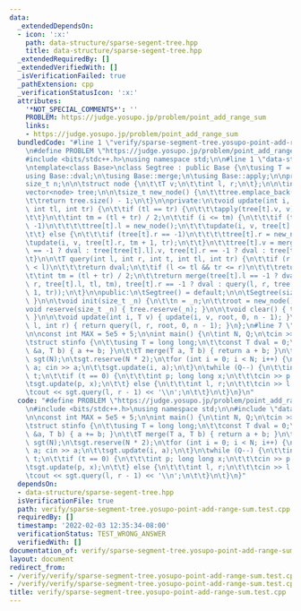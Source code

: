 ```yaml
---
data:
  _extendedDependsOn:
  - icon: ':x:'
    path: data-structure/sparse-segent-tree.hpp
    title: data-structure/sparse-segent-tree.hpp
  _extendedRequiredBy: []
  _extendedVerifiedWith: []
  _isVerificationFailed: true
  _pathExtension: cpp
  _verificationStatusIcon: ':x:'
  attributes:
    '*NOT_SPECIAL_COMMENTS*': ''
    PROBLEM: https://judge.yosupo.jp/problem/point_add_range_sum
    links:
    - https://judge.yosupo.jp/problem/point_add_range_sum
  bundledCode: "#line 1 \"verify/sparse-segment-tree.yosupo-point-add-range-sum.test.cpp\"\
    \n#define PROBLEM \"https://judge.yosupo.jp/problem/point_add_range_sum\"\n\n\
    #include <bits/stdc++.h>\nusing namespace std;\n\n#line 1 \"data-structure/sparse-segent-tree.hpp\"\
    \ntemplate<class Base>\nclass Segtree : public Base {\n\tusing T = Base::T;\n\t\
    using Base::dval;\n\tusing Base::merge;\n\tusing Base::apply;\n\nprotected:\n\t\
    size_t n;\n\n\tstruct node {\n\t\tT v;\n\t\tint l, r;\n\t};\n\n\tint root;\n\t\
    vector<node> tree;\n\n\tsize_t new_node() {\n\t\ttree.emplace_back(dval, -1, -1);\n\
    \t\treturn tree.size() - 1;\n\t}\n\nprivate:\n\tvoid update(int i, T v, int t,\
    \ int tl, int tr) {\n\t\tif (tl == tr) {\n\t\t\tapply(tree[t].v, v);\n\t\t\treturn;\n\
    \t\t}\n\t\tint tm = (tl + tr) / 2;\n\t\tif (i <= tm) {\n\t\t\tif (tree[t].l ==\
    \ -1)\n\t\t\t\ttree[t].l = new_node();\n\t\t\tupdate(i, v, tree[t].l, tl, tm);\n\
    \t\t} else {\n\t\t\tif (tree[t].r == -1)\n\t\t\t\ttree[t].r = new_node();\n\t\t\
    \tupdate(i, v, tree[t].r, tm + 1, tr);\n\t\t}\n\t\ttree[t].v = merge(tree[t].l\
    \ == -1 ? dval : tree[tree[t].l].v, tree[t].r == -1 ? dval : tree[tree[t].r].v);\n\
    \t}\n\n\tT query(int l, int r, int t, int tl, int tr) {\n\t\tif (r < tl || tr\
    \ < l)\n\t\t\treturn dval;\n\t\tif (l <= tl && tr <= r)\n\t\t\treturn tree[t].v;\n\
    \t\tint tm = (tl + tr) / 2;\n\t\treturn merge(tree[t].l == -1 ? dval : query(l,\
    \ r, tree[t].l, tl, tm), tree[t].r == -1 ? dval : query(l, r, tree[t].r, tm +\
    \ 1, tr));\n\t}\n\npublic:\n\tSegtree() = default;\n\n\tSegtree(size_t _n) { init(_n);\
    \ }\n\n\tvoid init(size_t _n) {\n\t\tn = _n;\n\t\troot = new_node();\n\t}\n\n\t\
    void reserve(size_t _n) { tree.reserve(_n); }\n\n\tvoid clear() { tree.clear();\
    \ }\n\n\tvoid update(int i, T v) { update(i, v, root, 0, n - 1); }\n\n\tT query(int\
    \ l, int r) { return query(l, r, root, 0, n - 1); }\n};\n#line 7 \"verify/sparse-segment-tree.yosupo-point-add-range-sum.test.cpp\"\
    \n\nconst int MAX = 5e5 + 5;\n\nint main() {\n\tint N, Q;\n\tcin >> N >> Q;\n\n\
    \tstruct stinfo {\n\t\tusing T = long long;\n\t\tconst T dval = 0;\n\t\tvoid apply(T\
    \ &a, T b) { a += b; }\n\t\tT merge(T a, T b) { return a + b; }\n\t};\n\n\tSegtree<stinfo>\
    \ sgt(N);\n\tsgt.reserve(N * 2);\n\tfor (int i = 0; i < N; i++) {\n\t\tlong long\
    \ a; cin >> a;\n\t\tsgt.update(i, a);\n\t}\n\twhile (Q--) {\n\t\tint t; cin >>\
    \ t;\n\t\tif (t == 0) {\n\t\t\tint p; long long x;\n\t\t\tcin >> p >> x;\n\t\t\
    \tsgt.update(p, x);\n\t\t} else {\n\t\t\tint l, r;\n\t\t\tcin >> l >> r;\n\t\t\
    \tcout << sgt.query(l, r - 1) << '\\n';\n\t\t}\n\t}\n}\n"
  code: "#define PROBLEM \"https://judge.yosupo.jp/problem/point_add_range_sum\"\n\
    \n#include <bits/stdc++.h>\nusing namespace std;\n\n#include \"data-structure/sparse-segent-tree.hpp\"\
    \n\nconst int MAX = 5e5 + 5;\n\nint main() {\n\tint N, Q;\n\tcin >> N >> Q;\n\n\
    \tstruct stinfo {\n\t\tusing T = long long;\n\t\tconst T dval = 0;\n\t\tvoid apply(T\
    \ &a, T b) { a += b; }\n\t\tT merge(T a, T b) { return a + b; }\n\t};\n\n\tSegtree<stinfo>\
    \ sgt(N);\n\tsgt.reserve(N * 2);\n\tfor (int i = 0; i < N; i++) {\n\t\tlong long\
    \ a; cin >> a;\n\t\tsgt.update(i, a);\n\t}\n\twhile (Q--) {\n\t\tint t; cin >>\
    \ t;\n\t\tif (t == 0) {\n\t\t\tint p; long long x;\n\t\t\tcin >> p >> x;\n\t\t\
    \tsgt.update(p, x);\n\t\t} else {\n\t\t\tint l, r;\n\t\t\tcin >> l >> r;\n\t\t\
    \tcout << sgt.query(l, r - 1) << '\\n';\n\t\t}\n\t}\n}"
  dependsOn:
  - data-structure/sparse-segent-tree.hpp
  isVerificationFile: true
  path: verify/sparse-segment-tree.yosupo-point-add-range-sum.test.cpp
  requiredBy: []
  timestamp: '2022-02-03 12:35:34-08:00'
  verificationStatus: TEST_WRONG_ANSWER
  verifiedWith: []
documentation_of: verify/sparse-segment-tree.yosupo-point-add-range-sum.test.cpp
layout: document
redirect_from:
- /verify/verify/sparse-segment-tree.yosupo-point-add-range-sum.test.cpp
- /verify/verify/sparse-segment-tree.yosupo-point-add-range-sum.test.cpp.html
title: verify/sparse-segment-tree.yosupo-point-add-range-sum.test.cpp
---
```

